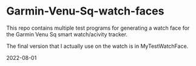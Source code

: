 # Garmin-Venu-Sq-watch-faces

This repo contains multiple test programs for generating a watch face for the Garmin Venu Sq smart watch/acivity tracker.

The final version that I actually use on the watch is in MyTestWatchFace.

2022-08-01
